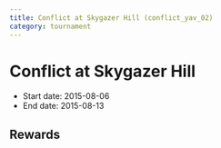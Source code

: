 ```yaml
---
title: Conflict at Skygazer Hill (conflict_yav_02)
category: tournament
---
```

# Conflict at Skygazer Hill

  * Start date: 2015-08-06
  * End date: 2015-08-13

## Rewards


